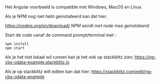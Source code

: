 Het Angular voorbeeld is compatible met Windows, MacOS en Linux.

Als je NPM nog niet hebt geinstalleerd kan dat hier:

https://nodejs.org/en/download/ *NPM wordt met node mee geinstaleerd*

Start de code vanaf de command prompt/terminal met :
```
npm install
npm start
```


Als je het niet lokaal wil runnen kan je het ook op stackblitz zien:
https://ng-cbs-odata-example.stackblitz.io

Als je op stackblitz wilt editen kan dat hier:
https://stackblitz.com/edit/ng-cbs-odata-example
